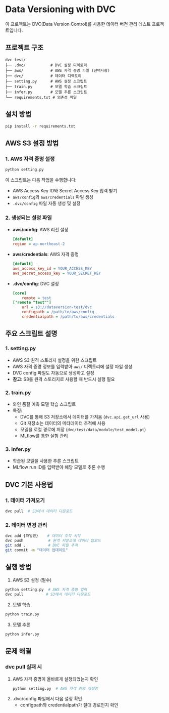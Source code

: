 # Data Versioning with DVC

이 프로젝트는 DVC(Data Version Control)를 사용한 데이터 버전 관리 테스트 프로젝트입니다.

## 프로젝트 구조
```
dvc-test/
├── .dvc/           # DVC 설정 디렉토리
├── aws/            # AWS 자격 증명 파일 (선택사항)
├── dvc/            # 데이터 디렉토리
├── setting.py      # AWS 설정 스크립트
├── train.py        # 모델 학습 스크립트
├── infer.py        # 모델 추론 스크립트
└── requirements.txt # 의존성 파일
```

## 설치 방법

```bash
pip install -r requirements.txt
```

## AWS S3 설정 방법

### 1. AWS 자격 증명 설정
```bash
python setting.py
```
이 스크립트는 다음 작업을 수행합니다:
- AWS Access Key ID와 Secret Access Key 입력 받기
- `aws/config`와 `aws/credentials` 파일 생성
- `.dvc/config` 파일 자동 생성 및 설정

### 2. 생성되는 설정 파일
- **aws/config**: AWS 리전 설정
  ```ini
  [default]
  region = ap-northeast-2
  ```

- **aws/credentials**: AWS 자격 증명
  ```ini
  [default]
  aws_access_key_id = YOUR_ACCESS_KEY
  aws_secret_access_key = YOUR_SECRET_KEY
  ```

- **.dvc/config**: DVC 설정
  ```ini
  [core]
      remote = test
  ['remote "test"']
      url = s3://dataversion-test/dvc
      configpath = /path/to/aws/config
      credentialpath = /path/to/aws/credentials
  ```

## 주요 스크립트 설명

### 1. setting.py
- AWS S3 원격 스토리지 설정을 위한 스크립트
- AWS 자격 증명 정보를 입력받아 `aws/` 디렉토리에 설정 파일 생성
- DVC config 파일도 자동으로 생성하고 설정
- **참고**: S3를 원격 스토리지로 사용할 때 반드시 실행 필요

### 2. train.py
- 와인 품질 예측 모델 학습 스크립트
- 특징:
  - DVC를 통해 S3 저장소에서 데이터를 가져옴 (`dvc.api.get_url` 사용)
  - Git 저장소는 데이터의 메타데이터 추적에 사용
  - 모델을 로컬 경로에 저장 (`dvc/test/data/module/test_model.pt`)
  - MLflow를 통한 실험 관리

### 3. infer.py
- 학습된 모델을 사용한 추론 스크립트
- MLflow run ID를 입력받아 해당 모델로 추론 수행

## DVC 기본 사용법

### 1. 데이터 가져오기
```bash
dvc pull  # S3에서 데이터 다운로드
```

### 2. 데이터 변경 관리
```bash
dvc add {파일명}    # 데이터 추적 시작
dvc push           # 원격 저장소에 데이터 업로드
git add .          # DVC 파일 추적
git commit -m "데이터 업데이트"
```

## 실행 방법

1. AWS S3 설정 (필수)
```bash
python setting.py  # AWS 자격 증명 입력
dvc pull          # S3에서 데이터 다운로드
```

2. 모델 학습
```bash
python train.py
```

3. 모델 추론
```bash
python infer.py
```

## 문제 해결

### dvc pull 실패 시
1. AWS 자격 증명이 올바르게 설정되었는지 확인
   ```bash
   python setting.py  # AWS 자격 증명 재설정
   ```
2. .dvc/config 파일에서 다음 설정 확인
   - configpath와 credentialpath가 절대 경로인지 확인
